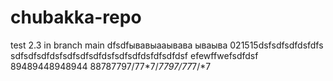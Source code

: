 # chubakka-repo
test 2.3 in branch main dfsdfывавыааывава
 ываыва
021515dsfsdfsdfdsfdfs
sdfsdfsdfdsfsdfsdfsdfdsfsdfsdfdsfdfsdfdsf
efewffwefsdfdsf
89489448948944
88787797/77*7/*7797/77*7/*7
